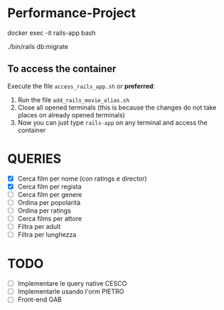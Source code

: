 # Performance-Project

docker exec -it rails-app bash

./bin/rails db:migrate

## To access the container

Execute the file `access_rails_app.sh` or **preferred**:

1. Run the file `add_rails_movie_alias.sh`
2. Close all opened terminals (this is because the changes do not take places on already opened terminals)
3. Now you can just type `rails-app` on any terminal and access the container

# QUERIES
- [x] Cerca film per nome (con ratings e director)
- [x] Cerca film per regista
- [ ] Cerca film per genere
- [ ] Ordina per popolarità
- [ ] Ordina per ratings
- [ ] Cerca films per attore
- [ ] Filtra per adult
- [ ] Filtra per lunghezza

# TODO
- [ ] Implementare le query native CESCO
- [ ] Implementarle usando l'orm PIETRO
- [ ] Front-end GAB
